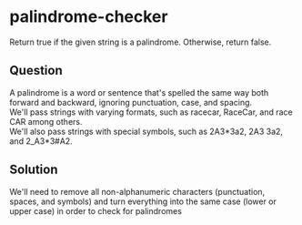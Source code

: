 # palindrome-checker
Return true if the given string is a palindrome. Otherwise, return false.

<h2>Question</h2>
A palindrome is a word or sentence that's spelled the same way both forward and backward, ignoring punctuation, case, and spacing.</br>
We'll pass strings with varying formats, such as racecar, RaceCar, and race CAR among others.<br>
We'll also pass strings with special symbols, such as 2A3*3a2, 2A3 3a2, and 2_A3*3#A2.

<h2>Solution</h2>
We'll need to remove all non-alphanumeric characters (punctuation, spaces, and symbols) and turn everything into the same case (lower or upper case) in order to check for palindromes


